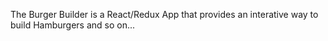 The Burger Builder is a React/Redux App that provides an interative way to build Hamburgers and so on...